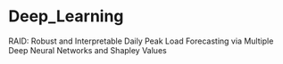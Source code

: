 # Deep_Learning
RAID: Robust and Interpretable Daily Peak Load Forecasting via Multiple Deep Neural Networks and Shapley Values
